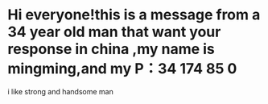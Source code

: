 # Hi everyone!this is a message from a 34 year old man that want your response in china ,my name is mingming,and my P：34 174 85 0
i like strong and handsome man 

